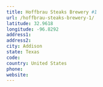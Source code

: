 ```yaml
---
title: Hoffbrau Steaks Brewery #1
url: /hoffbrau-steaks-brewery-1/
latitude: 32.9618
longitude: -96.8292
address1: 
address2: 
city: Addison
state: Texas
code: 
country: United States
phone: 
website: 
---
```


